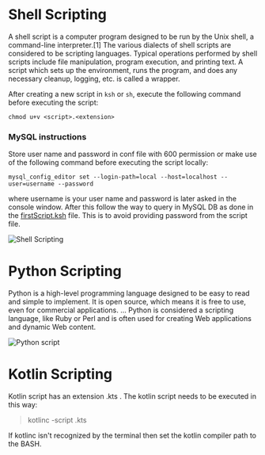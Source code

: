 # Shell Scripting
A shell script is a computer program designed to be run by the Unix shell, a command-line interpreter.[1] The various dialects of shell scripts are considered to be scripting languages. Typical operations performed by shell scripts include file manipulation, program execution, and printing text. A script which sets up the environment, runs the program, and does any necessary cleanup, logging, etc. is called a wrapper.

After creating a new script in `ksh` or `sh`, execute the following command before executing the script:
```shell
chmod u+v <script>.<extension>
```

### MySQL instructions
Store user name and password in conf file with 600 permission or make use of the following command before executing the script locally:
```shell
mysql_config_editor set --login-path=local --host=localhost --user=username --password
```
where username is your user name and password is later asked in the console window. After this follow the way to query in MySQL DB as done in the [firstScript.ksh](shell/learning/firstScript.ksh) file. This is to avoid providing password from the script file.

![Shell Scripting](https://www.cyberciti.biz/media/new/faq/2016/01/Hello-World-Bash-Shell-Script-Program.jpg "Bash scripting")

# Python Scripting
Python is a high-level programming language designed to be easy to read and simple to implement. It is open source, which means it is free to use, even for commercial applications. ... Python is considered a scripting language, like Ruby or Perl and is often used for creating Web applications and dynamic Web content.

![Python script](https://miro.medium.com/max/1214/1*nxgK3JNlRXjLOZQVRImoEQ.png "Python scripting")

# Kotlin Scripting
Kotlin script has an extension .kts . The kotlin script needs to be executed in this way:
> kotlinc -script <script-name>.kts <args>

If kotlinc isn't recognized by the terminal then set the kotlin compiler path to the BASH.
